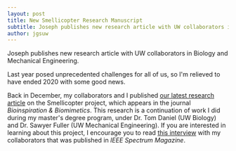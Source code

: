 ```yaml
---
layout: post
title: New Smellicopter Research Manuscript
subtitle: Joseph publishes new research article with UW collaborators in Biology and Mechanical Engineering
author: jgsuw
---
```

Joseph publishes new research article with UW collaborators in Biology and Mechanical Engineering.

Last year posed unprecedented challenges for all of us, so I'm relieved to have ended 2020 with some good news. 

Back in December, my collaborators and I published [our latest research article](https://iopscience.iop.org/article/10.1088/1748-3190/abbd81/meta?casa_token=SdAZ4jH13HUAAAAA:hmkU4O4dIKAlRcGgIWWXCnEBFypjBmLyaYe5RMw-WU6sGY7uVT4PSuc_1A7yPBBKHx1R08t7) on the Smellicopter project, which appears in the journal *Bioinspiration & Biomimetics*. This research is a continuation of work I did during my master's degree program, under Dr. Tom Daniel (UW Biology) and Dr. Sawyer Fuller (UW Mechanical Engineering). If you are interested in learning about this project, I encourage you to read [this interview](https://spectrum.ieee.org/automaton/robotics/drones/smellicopter-drone-live-moth-antenna) with my collaborators that was published in *IEEE Spectrum Magazine*.
